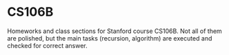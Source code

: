 # CS106B
Homeworks and class sections for Stanford course CS106B. 
Not all of them are polished, but the main tasks (recursion, algorithm)
are executed and checked for correct answer.
